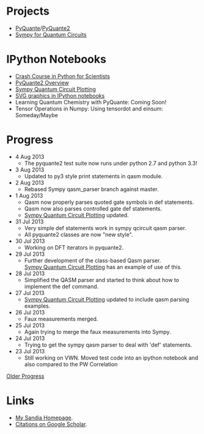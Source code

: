 Projects
========
* [PyQuante](http://pyquante.sf.net)/[PyQuante2](https://github.com/rpmuller/pyquante2)
* [Sympy for Quantum Circuits](https://github.com/rpmuller/sympy/tree/sympy_qcircuit/sympy/physics/quantum)

IPython Notebooks
=================
* [Crash Course in Python for Scientists](http://nbviewer.ipython.org/5920182)
* [PyQuante2 Overview](http://nbviewer.ipython.org/5745404)
* [Sympy Quantum Circuit Plotting](http://nbviewer.ipython.org/5843312)
* [SVG graphics in IPython notebooks](http://nbviewer.ipython.org/5666810)
* Learning Quantum Chemistry with PyQuante: Coming Soon!
* Tensor Operations in Numpy: Using tensordot and einsum: Someday/Maybe

Progress
========
* 4 Aug 2013
  - The pyquante2 test suite now runs under python 2.7 and python 3.3!
* 3 Aug 2013
  - Updated to py3 style print statements in qasm module.
* 2 Aug 2013
  - Rebased Sympy qasm_parser branch against master.
* 1 Aug 2013
  - Qasm now properly parses quoted gate symbols in def statements.
  - Qasm now also parses controlled gate def statements.
  - [Sympy Quantum Circuit Plotting](http://nbviewer.ipython.org/5843312) updated.
* 31 Jul 2013
  - Very simple def statements work in sympy qcircuit qasm parser.
  - All pyquante2 classes are now "new style".
* 30 Jul 2013
  - Working on DFT iterators in pyquante2.
* 29 Jul 2013
  - Further development of the class-based Qasm parser.  
    [Sympy Quantum Circuit Plotting](http://nbviewer.ipython.org/5843312) has an example 
    of use of this.
* 28 Jul 2013
  - Simplified the QASM parser and started to think about how to implement the def command.
* 27 Jul 2013
  - [Sympy Quantum Circuit Plotting](http://nbviewer.ipython.org/5843312) updated to include qasm parsing examples.
* 26 Jul 2013
  - Faux measurements merged.
* 25 Jul 2013
  - Again trying to merge the faux measurements into Sympy.
* 24 Jul 2013
  - Trying to get the sympy qasm parser to deal with 'def' statements.
* 23 Jul 2013
  - Still working on VWN. Moved test code into an ipython notebook and also compared to the PW Correlation

[Older Progress](https://github.com/rpmuller/rpmuller.github.io/blob/master/Older.md)

Links
=====
* [My Sandia Homepage](http://www.cs.sandia.gov/~rmuller).
* [Citations on Google Scholar](http://scholar.google.com/citations?user=ihGf4wgAAAAJ&hl=en).

